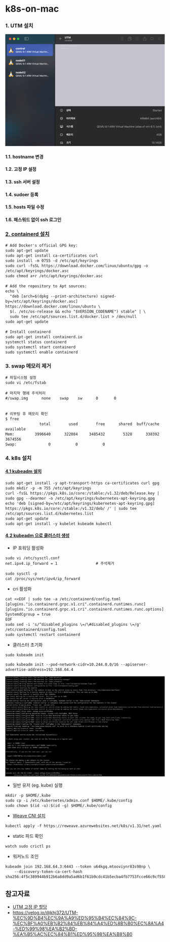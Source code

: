 # k8s-on-mac

### 1. UTM 설치 ###
![](https://github.com/gnosia93/k8s-on-mac/blob/main/images/utm.png)
#### 1.1. hostname 변경 ####
#### 1.2. 고정 IP 설정 ####
#### 1.3. ssh 서버 설정 #### 
#### 1.4. sudoer 등록 ####
#### 1.5. hosts 파일 수정 ####
#### 1.6. 패스워드 없이 ssh 로그인 ####


### [2. containerd 설치](https://tuu-lx.tistory.com/3) ###
```
# Add Docker's official GPG key:
sudo apt-get update
sudo apt-get install ca-certificates curl
sudo install -m 0755 -d /etc/apt/keyrings
sudo curl -fsSL https://download.docker.com/linux/ubuntu/gpg -o /etc/apt/keyrings/docker.asc
sudo chmod a+r /etc/apt/keyrings/docker.asc

# Add the repository to Apt sources:
echo \
  "deb [arch=$(dpkg --print-architecture) signed-by=/etc/apt/keyrings/docker.asc] https://download.docker.com/linux/ubuntu \
  $(. /etc/os-release && echo "$VERSION_CODENAME") stable" | \
  sudo tee /etc/apt/sources.list.d/docker.list > /dev/null
sudo apt-get update

# Install containerd
sudo apt-get install containerd.io
systemctl status containerd
sudo systemctl start containerd
sudo systemctl enable containerd
```


### 3. swap 메모리 제거 ###
```
# 파일시스템 설정
sudo vi /etc/fstab 

# 마지막 행에 주석처리
#/swap.img      none    swap    sw      0       0


# 리부팅 후 메모리 확인
$ free
               total        used        free      shared  buff/cache   available
Mem:         3996640      322084     3485432        5328      338392     3674556
Swap:              0           0           0
```



### 4. k8s 설치 ###

#### [4.1 kubeadm 설치](https://kubernetes.io/docs/setup/production-environment/tools/kubeadm/install-kubeadm/) ####
```
sudo apt-get install -y apt-transport-https ca-certificates curl gpg
sudo mkdir -p -m 755 /etc/apt/keyrings
curl -fsSL https://pkgs.k8s.io/core:/stable:/v1.32/deb/Release.key | sudo gpg --dearmor -o /etc/apt/keyrings/kubernetes-apt-keyring.gpg
echo 'deb [signed-by=/etc/apt/keyrings/kubernetes-apt-keyring.gpg] https://pkgs.k8s.io/core:/stable:/v1.32/deb/ /' | sudo tee /etc/apt/sources.list.d/kubernetes.list
sudo apt-get update
sudo apt-get install -y kubelet kubeadm kubectl
```

#### [4.2 kubeadm 으로 클러스터 생성](https://kubernetes.io/docs/setup/production-environment/tools/kubeadm/create-cluster-kubeadm/) ####

* IP 포워딩 활성화
```
sudo vi /etc/sysctl.conf
net.ipv4.ip_forward = 1                 # 주석제거

sudo sysctl -p
cat /proc/sys/net/ipv4/ip_forward
```

* cri 활성화
```
cat <<EOF | sudo tee -a /etc/containerd/config.toml
[plugins."io.containerd.grpc.v1.cri".containerd.runtimes.runc]
[plugins."io.containerd.grpc.v1.cri".containerd.runtimes.runc.options]
SystemdCgroup = true
EOF
sudo sed -i 's/^disabled_plugins \=/\#disabled_plugins \=/g' /etc/containerd/config.toml
sudo systemctl restart containerd
```

* 클러스터 초기화
```
sudo kubeadm init 
```
```
sudo kubeadm init --pod-network-cidr=10.244.0.0/16 --apiserver-advertise-address=192.168.64.4
```
![](https://github.com/gnosia93/k8s-on-mac/blob/main/images/kubeadm-control.png)

* 일반 유저 (eg. kube) 실행
```
mkdir -p $HOME/.kube
sudo cp -i /etc/kubernetes/admin.conf $HOME/.kube/config
sudo chown $(id -u):$(id -g) $HOME/.kube/config
```

* [Weave CNI 설치](https://github.com/rajch/weave#using-weave-on-kubernetes)
```
kubectl apply -f https://reweave.azurewebsites.net/k8s/v1.31/net.yaml
```

* static 파드 확인
```
watch sudo crictl ps
```  



* 워커노드 조인
```
kubeadm join 192.168.64.3:6443 --token u64kgq.mtooviynr83s98np \
	--discovery-token-ca-cert-hash sha256:4f5c389944b912b6a8dd9a5ad6b1f61b9cdc41b5ecba4fb7753fcce66c9cf558
```

## 참고자료 ##

* [UTM 고정 IP 할당](https://velog.io/@chosj1526/UTM-ubuntu-%EB%84%A4%ED%8A%B8%EC%9B%8C%ED%81%AC-%EC%B6%94%EA%B0%80-%EB%B0%8F-%EA%B3%A0%EC%A0%95-ip-%ED%95%A0%EB%8B%B9%ED%95%98%EA%B8%B0)
* https://velog.io/@khj372/UTM-%EC%9D%B4%EC%9A%A9%ED%95%B4%EC%84%9C-%EC%BF%A0%EB%B2%84%EB%84%A4%ED%8B%B0%EC%8A%A4-%ED%99%98%EA%B2%BD-%EA%B5%AC%EC%84%B1%ED%95%98%EA%B8%B0




